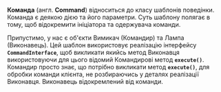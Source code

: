 **Команда** (англ. **Command**) відноситься до класу шаблонів поведінки. Команда є деякою дією
та його параметри. Суть шаблону полягає в тому, щоб відокремити ініціатора та одержувача команди.

Припустимо, у нас є об'єкти Вимикач (Командир) та Лампа (Виконавець). Цей шаблон використовує реалізацію інтерфейсу
**`CommandInterface`**, щоб викликати якийсь метод Виконавця використовуючи для цього відомий Командирові метод **`execute()`**.
Командир просто знає, що потрібно викликати метод **`execute()`**, для обробки команди клієнта,
не розбираючись у деталях реалізації Виконавця. Виконавець відокремлений від команди.